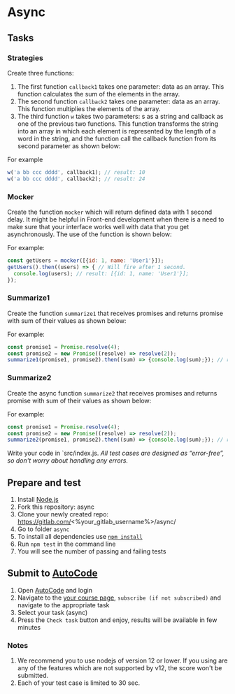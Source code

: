 # Async

## Tasks

### Strategies
Create three functions:
1. The first function `callback1` takes one parameter: data as an array. This function calculates the sum of the elements in the array.
2. The second function `callback2` takes one parameter: data as an array. This function multiplies the elements of the array. 
3. The third function `w` takes two parameters: s as a string and callback as one of the previous two functions. This function transforms the string into an array in which each element is represented by the length of a word in the string, and the function call the callback function from its second parameter as shown below:

For example
```js
w('a bb ccc dddd', callback1); // result: 10
w('a bb ccc dddd', callback2); // result: 24
```


### Mocker
Create the function `mocker` which will return defined data with 1 second delay.
It might be helpful in Front-end development when there is a need to make sure that your interface works well with data that you get asynchronously. The use of the function is shown below:

For example:
```js
const getUsers = mocker([{id: 1, name: 'User1'}]);
getUsers().then((users) => { // Will fire after 1 second.
  console.log(users); // result: [{id: 1, name: 'User1'}];
});
```

### Summarize1
Create the function `summarize1` that receives promises and returns promise with sum of their values as shown below:

For example:
```js
const promise1 = Promise.resolve(4);
const promise2 = new Promise((resolve) => resolve(2));
summarize1(promise1, promise2).then((sum) => {console.log(sum);}); // result: 6
```

### Summarize2
Create the async function `summarize2` that receives promises and returns promise with sum of their values as shown below:

For example:
```js
const promise1 = Promise.resolve(4);
const promise2 = new Promise((resolve) => resolve(2));
summarize2(promise1, promise2).then((sum) => {console.log(sum);}); // result: 6
```

Write your code in `src/index.js.
*All test cases are designed as “error-free”, so don't worry about handling any errors.*

## Prepare and test
1. Install [Node.js](https://nodejs.org/en/download/)   
2. Fork this repository: async
3. Clone your newly created repo: https://gitlab.com/<%your_gitlab_username%>/async/  
4. Go to folder `async`  
5. To install all dependencies use [`npm install`](https://docs.npmjs.com/cli/install)  
6. Run `npm test` in the command line  
7. You will see the number of passing and failing tests

## Submit to [AutoCode](https://autocode.lab.epam.com/)
1. Open [AutoCode](https://autocode.lab.epam.com/) and login
2. Navigate to the [your course page](https://autocode.lab.epam.com/student/group/80), `subscribe (if not subscribed)` and navigate to the appropriate task 
3. Select your task (async)
4. Press the `Check task` button and enjoy, results will be available in few minutes

### Notes
1. We recommend you to use nodejs of version 12 or lower. If you using are any of the features which are not supported by v12, the score won't be submitted.
2. Each of your test case is limited to 30 sec.
